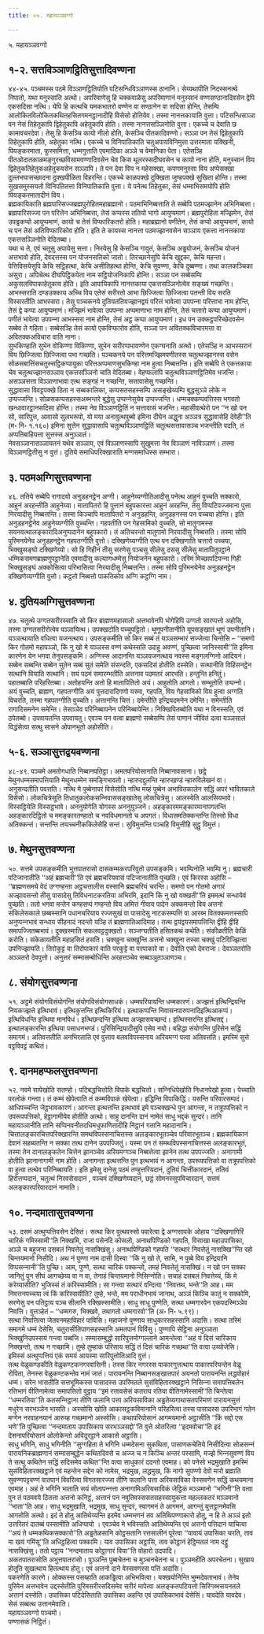 ```yaml
---
title: ०५. महायञ्‍ञवग्गो

---
```

५. महायञ्‍ञवग्गो  


## १-२. सत्तविञ्‍ञाणट्ठितिसुत्तादिवण्णना

४४-४५. पञ्‍चमस्स पठमे विञ्‍ञाणट्ठितियोति पटिसन्धिविञ्‍ञाणस्स ठानानि। सेय्यथापीति निदस्सनत्थे निपातो, यथा मनुस्साति अत्थो। अपरिमाणेसु हि चक्‍कवाळेसु अपरिमाणानं मनुस्सानं वण्णसण्ठानादिवसेन द्वेपि एकसदिसा नत्थि। येपि हि कत्थचि यमकभातरो वण्णेन वा सण्ठानेन वा सदिसा होन्ति, तेसम्पि आलोकितविलोकितकथितहसितगमनट्ठानादीहि विसेसो होतियेव। तस्मा नानत्तकायाति वुत्ता। पटिसन्धिसञ्‍ञा पन नेसं तिहेतुकापि द्विहेतुकापि अहेतुकापि होति। तस्मा नानत्तसञ्‍ञिनोति वुत्ता। एकच्‍चे च देवाति छ कामावचरदेवा। तेसु हि केसञ्‍चि कायो नीलो होति, केसञ्‍चि पीतकादिवण्णो। सञ्‍ञा पन तेसं द्विहेतुकापि तिहेतुकापि होति, अहेतुका नत्थि। एकच्‍चे च विनिपातिकाति चतुअपायविनिमुत्ता उत्तरमाता यक्खिनी, पियङ्करमाता, फुस्समित्ता, धम्मगुत्ताति एवमादिका अञ्‍ञे च वेमानिका पेता। एतेसञ्हि पीतओदातकाळमङ्गुरच्छविसामवण्णादिवसेन चेव किस थूलरस्सदीघवसेन च कायो नाना होति, मनुस्सानं विय द्विहेतुकतिहेतुकअहेतुकवसेन सञ्‍ञापि। ते पन देवा विय न महेसक्खा, कपणमनुस्सा विय अप्पेसक्खा दुल्‍लभघासच्छादना दुक्खपीळिता विहरन्ति। एकच्‍चे काळपक्खे दुक्खिता जुण्हपक्खे सुखिता होन्ति। तस्मा सुखसमुस्सयतो विनिपतितत्ता विनिपातिकाति वुत्ता। ये पनेत्थ तिहेतुका, तेसं धम्माभिसमयोपि होति पियङ्करमातादीनं विय।  
ब्रह्मकायिकाति ब्रह्मपारिसज्‍जब्रह्मपुरोहितमहाब्रह्मानो। पठमाभिनिब्बत्ताति ते सब्बेपि पठमज्झानेन अभिनिब्बत्ता। ब्रह्मपारिसज्‍जा पन परित्तेन अभिनिब्बत्ता, तेसं कप्पस्स ततियो भागो आयुप्पमाणं। ब्रह्मपुरोहिता मज्झिमेन, तेसं उपड्ढकप्पो आयुप्पमाणं, कायो च तेसं विप्फारिकतरो होति। महाब्रह्मानो पणीतेन, तेसं कप्पो आयुप्पमाणं, कायो च पन तेसं अतिविप्फारिकोव होति। इति ते कायस्स नानत्ता पठमज्झानवसेन सञ्‍ञाय एकत्ता नानत्तकाया एकत्तसञ्‍ञिनोति वेदितब्बा।  
यथा च ते, एवं चतूसु अपायेसु सत्ता। निरयेसु हि केसञ्‍चि गावुतं, केसञ्‍चि अड्ढयोजनं, केसञ्‍चि योजनं अत्तभावो होति, देवदत्तस्स पन योजनसतिको जातो। तिरच्छानेसुपि केचि खुद्दका, केचि महन्ता। पेत्तिविसयेसुपि केचि सट्ठिहत्था, केचि असीतिहत्था होन्ति, केचि सुवण्णा, केचि दुब्बण्णा। तथा कालकञ्‍चिका असुरा। अपिचेत्थ दीघपिट्ठिकपेता नाम सट्ठियोजनिकापि होन्ति। सञ्‍ञा पन सब्बेसम्पि अकुसलविपाकाहेतुकाव होति। इति आपायिकापि नानत्तकाया एकत्तसञ्‍ञिनोत्वेव सङ्ख्यं गच्छन्ति।  
आभस्सराति दण्डउक्‍काय अच्‍चि विय एतेसं सरीरतो आभा छिज्‍जित्वा छिज्‍जित्वा पतन्ती विय सरति विस्सरतीति आभस्सरा। तेसु पञ्‍चकनये दुतियततियज्झानद्वयं परित्तं भावेत्वा उपपन्‍ना परित्ताभा नाम होन्ति, तेसं द्वे कप्पा आयुप्पमाणं। मज्झिमं भावेत्वा उपपन्‍ना अप्पमाणाभा नाम होन्ति, तेसं चत्तारो कप्पा आयुप्पमाणं। पणीतं भावेत्वा उपपन्‍ना आभस्सरा नाम होन्ति, तेसं अट्ठ कप्पा आयुप्पमाणं। इध पन उक्‍कट्ठपरिच्छेदवसेन सब्बेव ते गहिता। सब्बेसञ्हि तेसं कायो एकविप्फारोव होति, सञ्‍ञा पन अवितक्‍कविचारमत्ता वा अवितक्‍कअविचारा वाति नाना।  
सुभकिण्हाति सुभेन वोकिण्णा विकिण्णा, सुभेन सरीरप्पभावण्णेन एकग्घनाति अत्थो। एतेसञ्हि न आभस्सरानं विय छिज्‍जित्वा छिज्‍जित्वा पभा गच्छति। पञ्‍चकनये पन परित्तमज्झिमपणीतस्स चतुत्थज्झानस्स वसेन सोळसबात्तिंसचतुस्सट्ठिकप्पायुका परित्तअप्पमाणसुभकिण्हा नाम हुत्वा निब्बत्तन्ति। इति सब्बेपि ते एकत्तकाया चेव चतुत्थज्झानसञ्‍ञाय एकत्तसञ्‍ञिनो चाति वेदितब्बा। वेहप्फलापि चतुत्थविञ्‍ञाणट्ठितिमेव भजन्ति। असञ्‍ञसत्ता विञ्‍ञाणाभावा एत्थ सङ्गहं न गच्छन्ति, सत्तावासेसु गच्छन्ति।  
सुद्धावासा विवट्टपक्खे ठिता न सब्बकालिका, कप्पसतसहस्सम्पि असङ्खेय्यम्पि बुद्धसुञ्‍ञे लोके न उप्पज्‍जन्ति। सोळसकप्पसहस्सअब्भन्तरे बुद्धेसु उप्पन्‍नेसुयेव उप्पज्‍जन्ति। धम्मचक्‍कप्पवत्तिस्स भगवतो खन्धावारट्ठानसदिसा होन्ति। तस्मा नेव विञ्‍ञाणट्ठितिं न सत्तावासं भजन्ति। महासीवत्थेरो पन ‘‘न खो पन सो, सारिपुत्त, आवासो सुलभरूपो, यो मया अनावुत्थपुब्बो इमिना दीघेन अद्धुना अञ्‍ञत्र सुद्धावासेहि देवेही’’ति (म॰ नि॰ १.१६०) इमिना सुत्तेन सुद्धावासापि चतुत्थविञ्‍ञाणट्ठितिं चतुत्थसत्तावासञ्‍च भजन्तीति वदति, तं अप्पतिबाहियत्ता सुत्तस्स अनुञ्‍ञातं।  
नेवसञ्‍ञानासञ्‍ञायतनं यथेव सञ्‍ञाय, एवं विञ्‍ञाणस्सापि सुखुमत्ता नेव विञ्‍ञाणं नाविञ्‍ञाणं। तस्मा विञ्‍ञाणट्ठितीसु न वुत्तं। दुतिये समाधिपरिक्खाराति मग्गसमाधिस्स सम्भारा।  


## ३. पठमअग्गिसुत्तवण्णना

४६. ततिये सब्बेपि रागादयो अनुडहनट्ठेन अग्गी। आहुनेय्यग्गीतिआदीसु पनेत्थ आहुनं वुच्‍चति सक्‍कारो, आहुनं अरहन्तीति आहुनेय्या। मातापितरो हि पुत्तानं बहुपकारत्ता आहुनं अरहन्ति, तेसु विप्पटिपज्‍जमाना पुत्ता निरयादीसु निब्बत्तन्ति। तस्मा किञ्‍चापि मातापितरो न अनुडहन्ति, अनुडहनस्स पन पच्‍चया होन्ति। इति अनुडहनट्ठेनेव आहुनेय्यग्गीति वुच्‍चन्ति। गहपतीति पन गेहसामिको वुच्‍चति, सो मातुगामस्स सयनवत्थालङ्कारादिअनुप्पदानेन बहुपकारो। तं अतिचरन्तो मातुगामो निरयादीसु निब्बत्तति। तस्मा सोपि पुरिमनयेनेव अनुडहनट्ठेन गहपतग्गीति वुत्तो। दक्खिणेय्यग्गीति एत्थ पन दक्खिणाति चत्तारो पच्‍चया, भिक्खुसङ्घो दक्खिणेय्यो। सो हि गिहीनं तीसु सरणेसु पञ्‍चसु सीलेसु दससु सीलेसु मातापितुपट्ठाने धम्मिकसमणब्राह्मणुपट्ठानेति एवमादीसु कल्याणधम्मेसु नियोजनेन बहुपकारो। तस्मिं मिच्छापटिपन्‍ना गिही भिक्खुसङ्घं अक्‍कोसित्वा परिभासित्वा निरयादीसु निब्बत्तन्ति। तस्मा सोपि पुरिमनयेनेव अनुडहनट्ठेन दक्खिणेय्यग्गीति वुत्तो। कट्ठतो निब्बत्तो पाकतिकोव अग्गि कट्ठग्गि नाम।  


## ४. दुतियअग्गिसुत्तवण्णना

४७. चतुत्थे उग्गतसरीरस्साति सो किर ब्राह्मणमहासालो अत्तभावेनपि भोगेहिपि उग्गतो सारप्पत्तो अहोसि, तस्मा उग्गतसरीरोत्वेव पञ्‍ञायित्थ। उपक्खटोति पच्‍चुपट्ठितो। थूणूपनीतानीति यूपसङ्खातं थूणं उपनीतानि। यञ्‍ञत्थायाति वधित्वा यजनत्थाय। उपसङ्कमीति सो किर सब्बं तं यञ्‍ञसम्भारं सज्‍जेत्वा चिन्तेसि – ‘‘समणो किर गोतमो महापञ्‍ञो, किं नु खो मे यञ्‍ञस्स वण्णं कथेस्सति उदाहु अवण्णं, पुच्छित्वा जानिस्सामी’’ति इमिना कारणेन येन भगवा तेनुपसङ्कमि। अग्गिस्स आदानन्ति यञ्‍ञयजनत्थाय नवस्स मङ्गलग्गिनो आदियनं। सब्बेन सब्बन्ति सब्बेन सुतेन सब्बं सुतं समेति संसन्दति, एकसदिसं होतीति दस्सेति। सत्थानीति विहिंसनट्ठेन सत्थानि वियाति सत्थानि। सयं पठमं समारम्भतीति अत्तनाव पठमतरं आरभति। हन्तुन्ति हनितुं।  
पहातब्बाति परिहरितब्बा। अतोहयन्ति अतो हि मातापितितो अयं। आहुतोति आगतो। सम्भूतोति उप्पन्‍नो। अयं वुच्‍चति, ब्राह्मण, गहपतग्गीति अयं पुत्तदारादिगणो यस्मा, गहपति, विय गेहसामिको विय हुत्वा अग्गति विचरति, तस्मा गहपतग्गीति वुच्‍चति। अत्तानन्ति चित्तं। दमेन्तीति इन्द्रियदमनेन दमेन्ति। समेन्तीति रागादिसमनेन समेन्ति। तेसञ्‍ञेव परिनिब्बापनेन परिनिब्बापेन्ति। निक्खिपितब्बोति यथा न विनस्सति, एवं ठपेतब्बो। उपवायतन्ति उपवायतु। एवञ्‍च पन वत्वा ब्राह्मणो सब्बेसम्पि तेसं पाणानं जीवितं दत्वा यञ्‍ञसालं विद्धंसेत्वा सत्थु सासने ओपानभूतो अहोसीति।  


## ५-६. सञ्‍ञासुत्तद्वयवण्णना

४८-४९. पञ्‍चमे अमतोगधाति निब्बानपतिट्ठा। अमतपरियोसानाति निब्बानावसाना। छट्ठे मेथुनधम्मसमापत्तियाति मेथुनधम्मेन समङ्गिभावतो। न्हारुदद्दुलन्ति न्हारुखण्डं न्हारुविलेखनं वा। अनुसन्दतीति पवत्तति। नत्थि मे पुब्बेनापरं विसेसोति नत्थि मय्हं पुब्बेन अभावितकालेन सद्धिं अपरं भावितकाले विसेसो। लोकचित्रेसूति तिधातुकलोकसन्‍निवाससङ्खातेसु लोकचित्रेसु। आलस्येति आलसियभावे। विस्सट्ठियेति विस्सट्ठभावे। अननुयोगेति योगस्स अननुयुञ्‍जने। अहङ्कारममङ्कारमानापगतन्ति अहङ्कारदिट्ठितो च ममङ्कारतण्हातो च नवविधमानतो च अपगतं। विधासमतिक्‍कन्तन्ति तिस्सो विधा अतिक्‍कन्तं। सन्तन्ति तप्पच्‍चनीककिलेसेहि सन्तं। सुविमुत्तन्ति पञ्‍चहि विमुत्तीहि सुट्ठु विमुत्तं।  


## ७. मेथुनसुत्तवण्णना

५०. सत्तमे उपसङ्कमीति भुत्तपातरासो दासकम्मकरपरिवुतो उपसङ्कमि। भवम्पिनोति भवम्पि नु। ब्रह्मचारी पटिजानातीति ‘‘अहं ब्रह्मचारी’’ति एवं ब्रह्मचरियवासं पटिजानातीति पुच्छति। एवं किरस्स अहोसि – ‘‘ब्राह्मणसमये वेदं उग्गण्हन्ता अट्ठचत्तालीस वस्सानि ब्रह्मचरियं चरन्ति। समणो पन गोतमो अगारं अज्झावसन्तो तीसु पासादेसु तिविधनाटकरतिया अभिरमि, इदानि किं नु खो वक्खती’’ति इममत्थं सन्धायेवं पुच्छति। ततो भगवा मन्तेन कण्हसप्पं गण्हन्तो विय अमित्तं गीवाय पादेन अक्‍कमन्तो विय अत्तनो संकिलेसकाले छब्बस्सानि पधानचरियाय रज्‍जसुखं वा पासादेसु नाटकसम्पत्तिं वा आरब्भ वितक्‍कमत्तस्सापि अनुप्पन्‍नभावं सन्धाय सीहनादं नदन्तो यञ्हि तं ब्राह्मणातिआदिमाह। तत्थ द्वयंद्वयसमापत्तिन्ति द्वीहि द्वीहि समापज्‍जितब्बभावं। दुक्खस्माति सकलवट्टदुक्खतो। सञ्‍जग्घतीति हसितकथं कथेति। संकीळतीति केळिं करोति। संकेळायतीति महाहसितं हसति। चक्खुना चक्खुन्ति अत्तनो चक्खुना तस्सा चक्खुं पटिविज्झित्वा उपनिज्झायति। तिरोकुट्टं वा तिरोपाकारं वाति परकुट्टे वा परपाकारे वा। देवोति एको देवराजा। देवञ्‍ञतरोति अञ्‍ञतरो देवपुत्तो। अनुत्तरं सम्मासम्बोधिन्ति अरहत्तञ्‍चेव सब्बञ्‍ञुतञ्‍ञाणञ्‍च।  


## ८. संयोगसुत्तवण्णना

५१. अट्ठमे संयोगविसंयोगन्ति संयोगविसंयोगसाधकं। धम्मपरियायन्ति धम्मकारणं। अज्झत्तं इत्थिन्द्रियन्ति नियकज्झत्ते इत्थिभावं। इत्थिकुत्तन्ति इत्थिकिरियं। इत्थाकप्पन्ति निवासनपारुपनादिइत्थिआकप्पं। इत्थिविधन्ति इत्थिया मानविधं। इत्थिछन्दन्ति इत्थिया अज्झासयच्छन्दं। इत्थिस्सरन्ति इत्थिसद्दं। इत्थालङ्कारन्ति इत्थिया पसाधनभण्डं। पुरिसिन्द्रियादीसुपि एसेव नयो। बहिद्धा संयोगन्ति पुरिसेन सद्धिं समागमं। अतिवत्ततीति अनभिरताति एवं वुत्ताय बलवविपस्सनाय अरियमग्गं पत्वा अतिवत्तति। इमस्मिं सुत्ते वट्टविवट्टं कथितं।  


## ९. दानमहप्फलसुत्तवण्णना

५२. नवमे सापेखोति सतण्हो। पटिबद्धचित्तोति विपाके बद्धचित्तो। सन्‍निधिपेखोति निधानपेखो हुत्वा। पेच्‍चाति परलोकं गन्त्वा। तं कम्मं खेपेत्वाति तं कम्मविपाकं खेपेत्वा। इद्धिन्ति विपाकिद्धिं। यसन्ति परिवारसम्पदं। आधिपच्‍चन्ति जेट्ठभावकारणं। आगन्ता इत्थत्तन्ति इत्थभावं इमे पञ्‍चक्खन्धे पुन आगन्ता, न तत्रूपपत्तिको न उपरूपपत्तिको, हेट्ठागामीयेव होतीति अत्थो। साहु दानन्ति दानं नामेतं साधु भद्दकं सुन्दरं। तानि महायञ्‍ञानीति तानि सप्पिनवनीतदधिमधुफाणितादीहि निट्ठानं गतानि महादानानि। चित्तालङ्कारचित्तपरिक्खारन्ति समथविपस्सनाचित्तस्स अलङ्कारभूतञ्‍चेव परिवारभूतञ्‍च। ब्रह्मकायिकानं देवानं सहब्यतन्ति न सक्‍का तत्थ दानेन उपपज्‍जितुं। यस्मा पन तं समथविपस्सनाचित्तस्स अलङ्कारभूतं, तस्मा तेन दानालङ्कतेन चित्तेन झानञ्‍चेव अरियमग्गञ्‍च निब्बत्तेत्वा झानेन तत्थ उपपज्‍जति। अनागामी होतीति झानानागामी नाम होति। अनागन्ता इत्थत्तन्ति पुन इत्थभावं न आगन्ता, उपरूपपत्तिको वा तत्रूपपत्तिको वा हुत्वा तत्थेव परिनिब्बायति। इति इमेसु दानेसु पठमं तण्हुत्तरियदानं, दुतियं चित्तीकारदानं, ततियं हिरोत्तप्पदानं, चतुत्थं निरवसेसदानं , पञ्‍चमं दक्खिणेय्यदानं, छट्ठं सोमनस्सुपविचारदानं, सत्तमं अलङ्कारपरिवारदानं नामाति।  


## १०. नन्दमातासुत्तवण्णना

५३. दसमं अत्थुप्पत्तिवसेन देसितं। सत्था किर वुत्थवस्सो पवारेत्वा द्वे अग्गसावके ओहाय ‘‘दक्खिणागिरिं चारिकं गमिस्सामी’’ति निक्खमि, राजा पसेनदि कोसलो, अनाथपिण्डिको गहपति, विसाखा महाउपासिका, अञ्‍ञे च बहुजना दसबलं निवत्तेतुं नासक्खिंसु। अनाथपिण्डिको गहपति ‘‘सत्थारं निवत्तेतुं नासक्खि’’न्ति रहो चिन्तयमानो निसीदि। अथ नं पुण्णा नाम दासी दिस्वा ‘‘किं नु खो ते, सामि, न पुब्बे विय इन्द्रियानि विप्पसन्‍नानी’’ति पुच्छि। आम, पुण्णे, सत्था चारिकं पक्‍कन्तो, तमहं निवत्तेतुं नासक्खिं। न खो पन सक्‍का जानितुं पुन सीघं आगच्छेय्य वा न वा, तेनाहं चिन्तयमानो निसिन्‍नोति। सचाहं दसबलं निवत्तेय्यं, किं मे करेय्यासीति? भुजिस्सं तं करिस्सामीति। सा गन्त्वा सत्थारं वन्दित्वा ‘‘निवत्तथ, भन्ते’’ति आह। मम निवत्तनपच्‍चया त्वं किं करिस्ससीति? तुम्हे, भन्ते, मम पराधीनभावं जानाथ, अञ्‍ञं किञ्‍चि कातुं न सक्‍कोमि, सरणेसु पन पतिट्ठाय पञ्‍च सीलानि रक्खिस्सामीति। साधु साधु पुण्णेति, सत्था धम्मगारवेन एकपदस्मिञ्‍ञेव निवत्ति। वुत्तञ्हेतं – ‘‘धम्मगरु, भिक्खवे, तथागतो धम्मगारवो’’ति (अ॰ नि॰ ५.९९)।  
सत्था निवत्तित्वा जेतवनमहाविहारं पाविसि। महाजनो पुण्णाय साधुकारसहस्सानि अदासि। सत्था तस्मिं समागमे धम्मं देसेसि, चतुरासीतिपाणसहस्सानि अमतपानं पिविंसु। पुण्णापि सेट्ठिना अनुञ्‍ञाता भिक्खुनिउपस्सयं गन्त्वा पब्बजि। सम्मासम्बुद्धो सारिपुत्तमोग्गल्‍लाने आमन्तेत्वा ‘‘अहं यं दिसं चारिकाय निक्खन्तो, तत्थ न गच्छामि। तुम्हे तुम्हाकं परिसाय सद्धिं तं दिसं चारिकं गच्छथा’’ति वत्वा उय्योजेसि। इमिस्सं अत्थुप्पत्तियं एकं समयं आयस्मा सारिपुत्तोतिआदि वुत्तं।  
तत्थ वेळुकण्डकीति वेळुकण्टकनगरवासिनी। तस्स किर नगरस्स पाकारगुत्तत्थाय पाकारपरियन्तेन वेळू रोपिता, तेनस्स वेळुकण्टकन्तेव नामं जातं। पारायनन्ति निब्बानसङ्खातपारं अयनतो पारायनन्ति लद्धवोहारं धम्मं। सरेन भासतीति सत्तभूमिकस्स पासादस्स उपरिमतले सुसंविहितारक्खट्ठाने निसिन्‍ना समापत्तिबलेन रत्तिभागं वीतिनामेत्वा समापत्तितो वुट्ठाय ‘‘इमं रत्तावसेसं कतराय रतिया वीतिनामेस्सामी’’ति चिन्तेत्वा ‘‘धम्मरतिया’’ति कतसन्‍निट्ठाना तीणि फलानि पत्ता अरियसाविका अड्ढतेय्यगाथासतपरिमाणं पारायनसुत्तं मधुरेन सरभञ्‍ञेन भासति। अस्सोसि खोति आकासट्ठकविमानानि परिहरित्वा तस्स पासादस्स उपरिभागं गतेन मग्गेन नरवाहनयानं आरुय्ह गच्छमानो अस्सोसि। कथापरियोसानं आगमयमानो अट्ठासीति ‘‘किं सद्दो एस भणे’’ति पुच्छित्वा ‘‘नन्दमाताय उपासिकाय सरभञ्‍ञसद्दो’’ति वुत्ते ओतरित्वा ‘‘इदमवोचा’’ति इदं देसनापरियोसानं ओलोकेन्तो अविदूरट्ठाने आकासे अट्ठासि।  
साधु भगिनि, साधु भगिनीति ‘‘सुग्गहिता ते भगिनि धम्मदेसना सुकथिता, पासाणकचेतिये निसीदित्वा सोळसन्‍नं पारायनिकब्राह्मणानं सम्मासम्बुद्धेन कथितदिवसे च अज्‍ज च न किञ्‍चि अन्तरं पस्सामि, मज्झे भिन्‍नसुवण्णं विय ते सत्थु कथितेन सद्धिं सदिसमेव कथित’’न्ति वत्वा साधुकारं ददन्तो एवमाह। को पनेसो भद्रमुखाति इमस्मिं सुसंविहितारक्खट्ठाने एवं महन्तेन सद्देन को नामेस, भद्रमुख, लद्धमुख, किं नागो सुपण्णो देवो मारो ब्रह्माति सुवण्णपट्टवण्णं वातपानं विवरित्वा विगतसारज्‍जा तीणि फलानि पत्ता अरियसाविका वेस्सवणेन सद्धिं कथयमाना एवमाह। अहं ते भगिनि भाताति सयं सोतापन्‍नत्ता अनागामिअरियसाविकं जेट्ठिकं मञ्‍ञमानो ‘‘भगिनी’’ति वत्वा पुन तं पठमवये ठितत्ता अत्तनो कनिट्ठं, अत्तानं पन नवुतिवस्ससतसहस्सायुकत्ता महल्‍लकतरं मञ्‍ञमानो ‘‘भाता’’ति आह। साधु भद्रमुखाति, भद्रमुख, साधु सुन्दरं, स्वागमनं ते आगमनं, आगन्तुं युत्तट्ठानमेवसि आगतोति अत्थो। इदं ते होतु आतिथेय्यन्ति इदमेव धम्मभणनं तव अतिथिपण्णाकारो होतु, न हि ते अञ्‍ञं इतो उत्तरितरं दातब्बं पस्सामीति अधिप्पायो । एवञ्‍चेव मे भविस्सति आतिथेय्यन्ति एवं अत्तनो पत्तिदानं याचित्वा ‘‘अयं ते धम्मकथिकसक्‍कारो’’ति अड्ढतेळसानि कोट्ठसतानि रत्तसालीनं पूरेत्वा ‘‘यावायं उपासिका चरति, ताव मा खयं गमिंसू’’ति अधिट्ठहित्वा पक्‍कामि। याव उपासिका अट्ठासि, ताव कोट्ठानं हेट्ठिमतलं नाम दट्ठुं नासक्खिंसु। ततो पट्ठाय ‘‘नन्दमाताय कोट्ठागारं विया’’ति वोहारो उदपादि।  
अकतपातरासोति अभुत्तपातरासो। पुञ्‍ञन्ति पुब्बचेतना च मुञ्‍चनचेतना च। पुञ्‍ञमहीति अपरचेतना। सुखाय होतूति सुखत्थाय हितत्थाय होतु। एवं अत्तनो दाने वेस्सवणस्स पत्तिं अदासि।  
पकरणेति कारणे। ओक्‍कस्स पसय्हाति आकड्ढित्वा अभिभवित्वा। यक्खयोनिन्ति भुम्मदेवताभावं। तेनेव पुरिमेन अत्तभावेन उद्दस्सेतीति पुरिमसरीरसदिसमेव सरीरं मापेत्वा अलङ्कतपटियत्तो सिरिगब्भसयनतले अत्तानं दस्सेति। उपासिका पटिदेसिताति उपासिका अहन्ति एवं उपासिकाभावं देसेसिं। यावदेति यावदेव। सेसं सब्बत्थ उत्तानमेवाति।  
महायञ्‍ञवग्गो पञ्‍चमो।  
पण्णासकं निट्ठितं।  